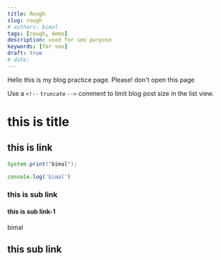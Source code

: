 ```yaml
---
title: Rough
slug: rough
# authors: bimal
tags: [rough, demo]
description: used for seo purpose
keywords: [for seo]
draft: true
# date: 
---
```



Hello this is my blog practice page. Please! don't open this page

<!--truncate-->

Use a `<!--` `truncate` `-->` comment to limit blog post size in the list view.


# this is title
## this is link
```java
System.print('bimal');
```
```js
console.log('bimal')
```
### this is sub link
#### this is sub link-1
bimal

## this sub link